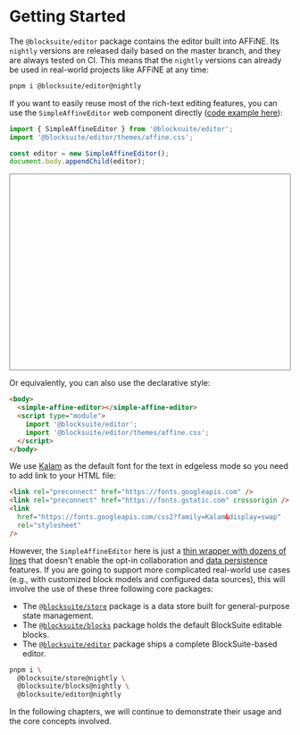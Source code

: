 # Getting Started

The `@blocksuite/editor` package contains the editor built into AFFiNE. Its `nightly` versions are released daily based on the master branch, and they are always tested on CI. This means that the `nightly` versions can already be used in real-world projects like AFFiNE at any time:

```sh
pnpm i @blocksuite/editor@nightly
```

If you want to easily reuse most of the rich-text editing features, you can use the `SimpleAffineEditor` web component directly ([code example here](https://github.com/toeverything/blocksuite/blob/master/packages/playground/examples/basic/index.html)):

```ts
import { SimpleAffineEditor } from '@blocksuite/editor';
import '@blocksuite/editor/themes/affine.css';

const editor = new SimpleAffineEditor();
document.body.appendChild(editor);
```

<div id="editor-example" style="height: 250px; border: 1px solid grey; padding: 50px;"></div>

<script>
import '@blocksuite/editor/themes/affine.css';

async function main() {
  const { SimpleAffineEditor } = await import('@blocksuite/editor');
  const container = document.getElementById('editor-example');
  const editor = new SimpleAffineEditor();
  container.appendChild(editor);
}

if (typeof window !== 'undefined') {
  main();
}
</script>

Or equivalently, you can also use the declarative style:

```html
<body>
  <simple-affine-editor></simple-affine-editor>
  <script type="module">
    import '@blocksuite/editor';
    import '@blocksuite/editor/themes/affine.css';
  </script>
</body>
```

We use [Kalam](https://fonts.google.com/specimen/Kalam) as the default font for the text in edgeless mode so you
need to add link to your HTML file:

```html
<link rel="preconnect" href="https://fonts.googleapis.com" />
<link rel="preconnect" href="https://fonts.gstatic.com" crossorigin />
<link
  href="https://fonts.googleapis.com/css2?family=Kalam&display=swap"
  rel="stylesheet"
/>
```

However, the `SimpleAffineEditor` here is just a [thin wrapper with dozens of lines](https://github.com/toeverything/blocksuite/blob/master/packages/editor/src/components/simple-affine-editor.ts) that doesn't enable the opt-in collaboration and [data persistence](./data-persistence) features. If you are going to support more complicated real-world use cases (e.g., with customized block models and configured data sources), this will involve the use of these three following core packages:

- The [`@blocksuite/store`](https://github.com/toeverything/blocksuite/tree/master/packages/store) package is a data store built for general-purpose state management.
- The [`@blocksuite/blocks`](https://github.com/toeverything/blocksuite/tree/master/packages/blocks) package holds the default BlockSuite editable blocks.
- The [`@blocksuite/editor`](https://github.com/toeverything/blocksuite/tree/master/packages/editor) package ships a complete BlockSuite-based editor.

```sh
pnpm i \
  @blocksuite/store@nightly \
  @blocksuite/blocks@nightly \
  @blocksuite/editor@nightly
```

In the following chapters, we will continue to demonstrate their usage and the core concepts involved.
